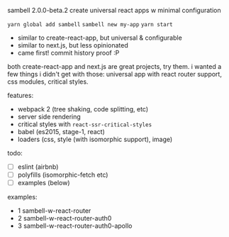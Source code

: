 sambell 2.0.0-beta.2
create universal react apps w minimal configuration

`yarn global add sambell`
`sambell new my-app`
`yarn start`

- similar to create-react-app, but universal & configurable
- similar to next.js, but less opinionated
- came first! commit history proof :P

both create-react-app and next.js are great projects, try them. i wanted a few things i didn't get with those: universal app with react router support, css modules, critical styles.

features:
- webpack 2 (tree shaking, code splitting, etc)
- server side rendering
- critical styles with `react-ssr-critical-styles`
- babel (es2015, stage-1, react)
- loaders (css, style (with isomorphic support), image)

todo:
- [ ] eslint (airbnb)
- [ ] polyfills (isomorphic-fetch etc)
- [ ] examples (below)

examples:
- 1 sambell-w-react-router
- 2 sambell-w-react-router-auth0
- 3 sambell-w-react-router-auth0-apollo
